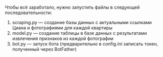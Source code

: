 Чтобы всё заработало, нужно запустить файлы в следующей последовательности:
1) scraping.py — создание базы данных с актуальными ссылками Циана и фотографиями для каждой квартиры
2) model.py — создание таблицы в базе данных с результатами извлечения признаков из каждой фотографии
3) bot.py — запуск бота (предварительно в config.ini записать токен, полученный через BotFather)

